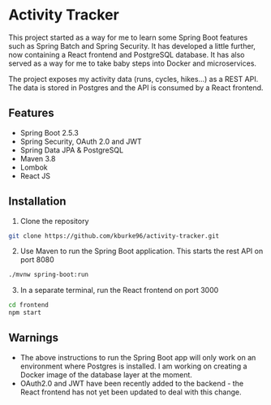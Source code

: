 # Activity Tracker

This project started as a way for me to learn some Spring Boot features such as Spring Batch and Spring Security. It has developed a little further, now containing a React frontend and PostgreSQL database. It has also served as a way for me to take baby steps into Docker and microservices.

The project exposes my activity data (runs, cycles, hikes...) as a REST API. The data is stored in Postgres and the API is consumed by a React frontend.

## Features

* Spring Boot 2.5.3
* Spring Security, OAuth 2.0 and JWT 
* Spring Data JPA & PostgreSQL
* Maven 3.8
* Lombok
* React JS




## Installation

1. Clone the repository
```bash
git clone https://github.com/kburke96/activity-tracker.git
```

2. Use Maven to run the Spring Boot application. This starts the rest API on port 8080
```bash
./mvnw spring-boot:run
```

3. In a separate terminal, run the React frontend on port 3000
```bash
cd frontend
npm start
```

## Warnings

* The above instructions to run the Spring Boot app will only work on an environment where Postgres is installed. I am working on creating a Docker image of the database layer at the moment.
* OAuth2.0 and JWT have been recently added to the backend - the React frontend has not yet been updated to deal with this change.
